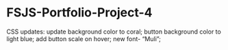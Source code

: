 # FSJS-Portfolio-Project-4
CSS updates:
update background color to coral;
button background color to light blue;
add button scale on hover;
new font- “Muli”;
